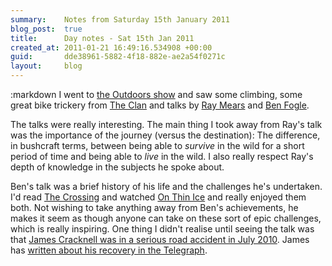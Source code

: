```yaml
---
summary:    Notes from Saturday 15th January 2011
blog_post:  true
title:      Day notes - Sat 15th Jan 2011
created_at: 2011-01-21 16:49:16.534908 +00:00
guid:       dde38961-5882-4f18-882e-ae2a54f0271c
layout:     blog
---
```

:markdown
  I went to [the Outdoors show](http://www.theoutdoorsshow.co.uk/) and saw some climbing, some great bike trickery from [The Clan](http://www.mb7.com/TheClan/) and talks by [Ray Mears](http://www.raymears.com/) and [Ben Fogle](http://www.benfogle.com/).

  The talks were really interesting.  The main thing I took away from Ray's talk was the importance of the journey (versus the destination): The difference, in bushcraft terms, between being able to *survive* in the wild for a short period of time and being able to *live* in the wild.  I also really respect Ray's depth of knowledge in the subjects he spoke about.

  Ben's talk was a brief history of his life and the challenges he's undertaken.  I'd read [The Crossing](http://www.amazon.co.uk/gp/product/184354511X) and watched [On Thin Ice](http://www.amazon.co.uk/Thin-Ice-DVD-Ben-Fogle/dp/B0028QGYZY) and really enjoyed them both.  Not wishing to take anything away from Ben's achievements, he makes it seem as though anyone can take on these sort of epic challenges, which is really inspiring.  One thing I didn't realise until seeing the talk was that [James Cracknell was in a serious road accident in July 2010](http://www.bbc.co.uk/news/entertainment-arts-10728094).  James has [written about his recovery in the Telegraph](http://www.telegraph.co.uk/sport/columnists/jamescracknell/8023949/James-Cracknell-I-feel-so-lucky-to-be-alive-but-Ill-never-be-the-same-again.html).
